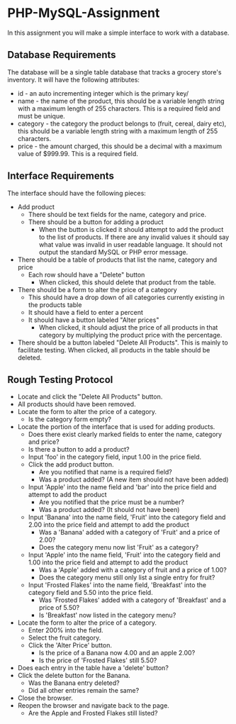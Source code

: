 PHP-MySQL-Assignment
====================
In this assignment you will make a simple interface to work with a database.

Database Requirements
---------------------
The database will be a single table database that tracks a grocery store's inventory. It will have the following attributes:
  - id - an auto incrementing integer which is the primary key/
  - name - the name of the product, this should be a variable length string with a maximum length of 255 characters. This is a required field and must be unique.
  - category - the category the product belongs to (fruit, cereal, dairy etc), this should be a variable length string with a maximum length of 255 characters.
  - price - the amount charged, this should be a decimal with a maximum value of $999.99. This is a required field.

Interface Requirements
----------------------
The interface should have the following pieces:
  - Add product
    - There should be text fields for the name, category and price.
    - There should be a button for adding a product
      - When the button is clicked it should attempt to add the product to the list of products. If there are any invalid values it should say what value was invalid in user readable language. It should not output the standard MySQL or PHP error message.
  - There should be a table of products that list the name, category and price
    - Each row should have a "Delete" button
      - When clicked, this should delete that product from the table.
  - There should be a form to alter the price of a category
    - This should have a drop down of all categories currently existing in the products table
    - It should have a field to enter a percent
    - It should have a button labeled "Alter prices"
      - When clicked, it should adjust the price of all products in that category by multiplying the product price with the percentage.
  - There should be a button labeled "Delete All Products". This is mainly to facilitate testing. When clicked, all products in the table should be deleted.
      
Rough Testing Protocol
----------------------
- Locate and click the "Delete All Products" button.
- All products should have been removed.
- Locate the form to alter the price of a category.
  - Is the category form empty?
- Locate the portion of the interface that is used for adding products.
  - Does there exist clearly marked fields to enter the name, category and price?
  - Is there a button to add a product?
  - Input 'foo' in the category field, input 1.00 in the price field.
  - Click the add product button.
    - Are you notified that name is a required field?
    - Was a product added? (A new item should not have been added)
  - Input 'Apple' into the name field and 'bar' into the price field and attempt to add the product
    - Are you notified that the price must be a number?
    - Was a product added? (It should not have been)
  - Input 'Banana' into the name field, 'Fruit' into the category field and 2.00 into the price field and attempt to add the product
    - Was a 'Banana' added with a category of 'Fruit' and a price of 2.00?
    - Does the category menu now list 'Fruit' as a category?
  - Input 'Apple' into the name field, 'Fruit' into the category field and 1.00 into the price field and attempt to add the product 
    - Was a 'Apple' added with a category of fruit and a price of 1.00?
    - Does the category menu still only list a single entry for fruit?
  - Input 'Frosted Flakes' into the name field, 'Breakfast' into the category field and 5.50 into the price field.
    - Was 'Frosted Flakes' added with a category of 'Breakfast' and a price of 5.50?
    - Is 'Breakfast' now listed in the category menu?
- Locate the form to alter the price of a category.
  - Enter 200% into the field.
  - Select the fruit category.
  - Click the 'Alter Price' button.
    - Is the price of a Banana now 4.00 and an apple 2.00?
    - Is the price of 'Frosted Flakes' still 5.50?
- Does each entry in the table have a 'delete' button?
- Click the delete button for the Banana.
  - Was the Banana entry deleted?
  - Did all other entries remain the same?
- Close the browser.
- Reopen the browser and navigate back to the page.
  - Are the Apple and Frosted Flakes still listed?

